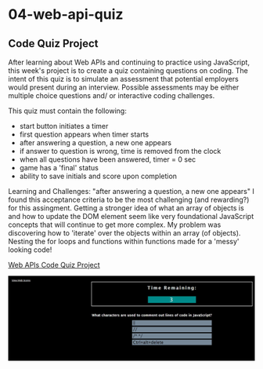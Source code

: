 # 04-web-api-quiz

## Code Quiz Project

After learning about Web APIs and continuing to practice using JavaScript, this week's project is to create a quiz containing questions on coding. The intent of this quiz is to simulate an assessment that potential employers would present during an interview. Possible assessments may be either multiple choice questions and/ or interactive coding challenges.

This quiz must contain the following:

- start button initiates a timer
- first question appears when timer starts
- after answering a question, a new one appears
- if answer to question is wrong, time is removed from the clock
- when all questions have been answered, timer = 0 sec
- game has a 'final' status
- ability to save initials and score upon completion

Learning and Challenges:
"after answering a question, a new one appears"
I found this acceptance criteria to be the most challenging (and rewarding?) for this assingment. Getting a stronger idea of what an array of objects is and how to update the DOM element seem like very foundational JavaScript concepts that will continue to get more complex. My problem was discovering how to 'iterate' over the objects within an array (of objects). Nesting the for loops and functions within functions made for a 'messy' looking code!

[Web APIs Code Quiz Project](https://katievlasic.github.io/04-web-api-quiz)

![Preview of Code Quiz](./assets/previewimg.jpg)
